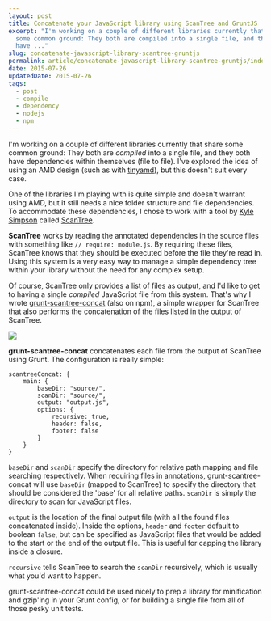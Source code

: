 ```yaml
---
layout: post
title: Concatenate your JavaScript library using ScanTree and GruntJS
excerpt: "I'm working on a couple of different libraries currently that share
  some common ground: They both are compiled into a single file, and they both
  have ..."
slug: concatenate-javascript-library-scantree-gruntjs
permalink: article/concatenate-javascript-library-scantree-gruntjs/index.html
date: 2015-07-26
updatedDate: 2015-07-26
tags:
  - post
  - compile
  - dependency
  - nodejs
  - npm
---
```


I'm working on a couple of different libraries currently that share some common ground: They both are _compiled_ into a single file, and they both have dependencies within themselves (file to file). I've explored the idea of using an AMD design (such as with [tinyamd](https://github.com/briancray/tinyamd)), but this doesn't suit every case.

One of the libraries I'm playing with is quite simple and doesn't warrant using AMD, but it still needs a nice folder structure and file dependencies. To accommodate these dependencies, I chose to work with a tool by [Kyle Simpson](https://github.com/getify) called [ScanTree](https://github.com/getify/ScanTree).

**ScanTree** works by reading the annotated dependencies in the source files with something like `// require: module.js`. By requiring these files, ScanTree knows that they should be executed before the file they're read in. Using this system is a very easy way to manage a simple dependency tree within your library without the need for any complex setup.

Of course, ScanTree only provides a list of files as output, and I'd like to get to having a single _compiled_ JavaScript file from this system. That's why I wrote [grunt-scantree-concat](https://github.com/perry-mitchell/grunt-scantree-concat) (also on npm), a simple wrapper for ScanTree that also performs the concatenation of the files listed in the output of ScanTree.

[![](https://nodei.co/npm/grunt-scantree-concat.png)](https://nodei.co/npm/grunt-scantree-concat/)

**grunt-scantree-concat** concatenates each file from the output of ScanTree using Grunt. The configuration is really simple:

```
scantreeConcat: {
    main: {
        baseDir: "source/",
        scanDir: "source/",
        output: "output.js",
        options: {
            recursive: true,
            header: false,
            footer: false
        }
    }
}
```

`baseDir` and `scanDir` specify the directory for relative path mapping and file searching respectively. When requiring files in annotations, grunt-scantree-concat will use `baseDir` (mapped to ScanTree) to specify the directory that should be considered the 'base' for all relative paths. `scanDir` is simply the directory to scan for JavaScript files.

`output` is the location of the final output file (with all the found files concatenated inside). Inside the options, `header` and `footer` default to boolean `false`, but can be specified as JavaScript files that would be added to the start or the end of the output file. This is useful for capping the library inside a closure.

`recursive` tells ScanTree to search the `scanDir` recursively, which is usually what you'd want to happen.

grunt-scantree-concat could be used nicely to prep a library for minification and gzip'ing in your Grunt config, or for building a single file from all of those pesky unit tests.